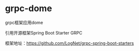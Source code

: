 # grpc-dome
grpc框架应用dome

引用开源框架Spring Boot Starter GRPC

框架地址：https://github.com/LogNet/grpc-spring-boot-starters
